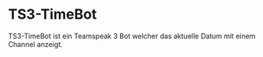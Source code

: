 # TS3-TimeBot
TS3-TimeBot ist ein Teamspeak 3 Bot welcher das aktuelle Datum mit einem Channel anzeigt.
